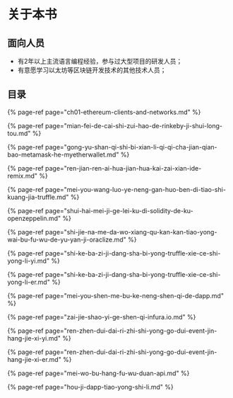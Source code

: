 # 关于本书

## 面向人员

* 有2年以上主流语言编程经验，参与过大型项目的研发人员；
* 有意愿学习以太坊等区块链开发技术的其他技术人员；

## 目录

{% page-ref page="ch01-ethereum-clients-and-networks.md" %}

{% page-ref page="mian-fei-de-cai-shi-zui-hao-de-rinkeby-ji-shui-long-tou.md" %}

{% page-ref page="gong-yu-shan-qi-shi-bi-xian-li-qi-qi-cha-jian-qian-bao-metamask-he-myetherwallet.md" %}

{% page-ref page="ren-jian-ren-ai-hua-jian-hua-kai-zai-xian-ide-remix.md" %}

{% page-ref page="mei-you-wang-luo-ye-neng-gan-huo-ben-di-tiao-shi-kuang-jia-truffle.md" %}

{% page-ref page="shui-hai-mei-ji-ge-lei-ku-di-solidity-de-ku-openzeppelin.md" %}

{% page-ref page="shi-jie-na-me-da-wo-xiang-qu-kan-kan-tiao-yong-wai-bu-fu-wu-de-yu-yan-ji-oraclize.md" %}

{% page-ref page="shi-ke-ba-zi-ji-dang-sha-bi-yong-truffle-xie-ce-shi-yong-li-yi.md" %}

{% page-ref page="shi-ke-ba-zi-ji-dang-sha-bi-yong-truffle-xie-ce-shi-yong-li-er.md" %}

{% page-ref page="mei-you-shen-me-bu-ke-neng-shen-qi-de-dapp.md" %}

{% page-ref page="zai-jie-shao-yi-ge-shen-qi-infura.io.md" %}

{% page-ref page="ren-zhen-dui-dai-ri-zhi-shi-yong-go-dui-event-jin-hang-jie-xi-yi.md" %}

{% page-ref page="ren-zhen-dui-dai-ri-zhi-shi-yong-go-dui-event-jin-hang-jie-xi-er.md" %}

{% page-ref page="mei-wo-bu-hang-fu-wu-duan-api.md" %}

{% page-ref page="hou-ji-dapp-tiao-yong-shi-li.md" %}

